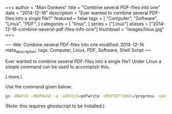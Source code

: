 +++
author = "Mari Donkers"
title = "Combine several PDF-files into one"
date = "2014-12-16"
description = "Ever wanted to combine several PDF-files into a single file?"
featured = false
tags = [
    "Computer",
    "Software",
    "Linux",
    "PDF",
]
categories = [
    "linux",
]
series = ["Linux"]
aliases = ["2014-12-16-combine-several-pdf-files-info-one"]
thumbnail = "images/linux.jpg"
+++

—- title: Combine several PDF-files into one modified: 2014-12-16 meta<sub>description</sub>: tags: Computer, Linux, PDF, Software, Shell Script —-

Ever wanted to combine several PDF-files into a single file? Under Linux a simple command can be used to accomplish this.

(.more.)

Use the command given below:

``` bash
gs -dBATCH -dNOPAUSE -q -sDEVICE=pdfwrite -dPDFSETTINGS=/prepress -sOutputFile=output.pdf input1.pdf input2.pdf
```

(Note: this requires ghostscript to be installed.)
